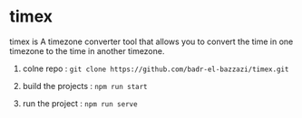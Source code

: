 # timex
timex is A timezone converter tool that allows you to convert the time in one timezone to the time in another timezone.

1. colne repo :
`git clone https://github.com/badr-el-bazzazi/timex.git`

2. build the projects :
`npm run start`

3. run the project :
`npm run serve`


